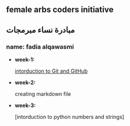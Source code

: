 ## female arbs coders initiative
## مبادرة نساء مبرمجات

### name: fadia alqawasmi

 * __week-1:__

    [intorduction to Git and GitHub](https://github.com/Fadia-Alqawasmi/Facoders.git)

* __week-2:__

     creating markdown file
     
* __week-3:__

     [intorduction to python numbers and strings]
